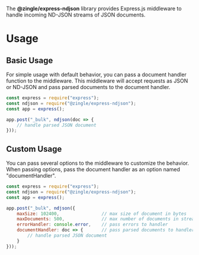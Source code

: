 The **@zingle/express-ndjson** library provides Express.js middleware to handle
incoming ND-JSON streams of JSON documents.

Usage
=====

Basic Usage
-----------
For simple usage with default behavior, you can pass a document handler function
to the middleware.  This middleware will accept requests as JSON or ND-JSON and
pass parsed documents to the document handler.

```js
const express = require("express");
const ndjson = require("@zingle/express-ndjson");
const app = express();

app.post("_bulk", ndjson(doc => {
    // handle parsed JSON document
}));
```

Custom Usage
------------
You can pass several options to the middleware to customize the behavior.  When
passing options, pass the document handler as an option named "documentHandler".

```js
const express = require("express");
const ndjson = require("@zingle/express-ndjson");
const app = express();

app.post("_bulk", ndjson({
    maxSize: 102400,                // max size of document in bytes
    maxDocuments: 500,              // max number of documents in stream
    errorHandler: console.error,    // pass errors to handler
    documentHandler: doc => {       // pass parsed documents to handler
        // handle parsed JSON document
    }
}));
```
